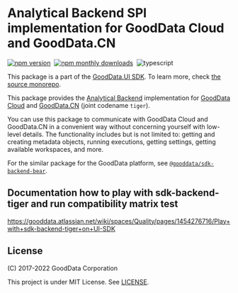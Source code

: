 # Analytical Backend SPI implementation for GoodData Cloud and GoodData.CN

[![npm version](https://img.shields.io/npm/v/@gooddata/sdk-backend-tiger)](https://www.npmjs.com/@gooddata/sdk-backend-tiger)&nbsp;
[![npm monthly downloads](https://img.shields.io/npm/dm/@gooddata/sdk-backend-tiger)](https://npmcharts.com/compare/@gooddata/sdk-backend-tiger?minimal=true)&nbsp;
![typescript](https://img.shields.io/badge/typescript-first-blue?logo=typescript)

This package is a part of the [GoodData.UI SDK](https://sdk.gooddata.com/gooddata-ui/docs/about_gooddataui.html).
To learn more, check [the source monorepo](https://github.com/gooddata/gooddata-ui-sdk).

This package provides the [Analytical Backend](https://www.npmjs.com/package/@gooddata/sdk-backend-spi) implementation for [GoodData Cloud](https://sdk.gooddata.com/gooddata-ui/docs/cloud_introduction.html) and [GoodData.CN](https://sdk.gooddata.com/gooddata-ui/docs/cloudnative_introduction.html) (joint codename `tiger`).

You can use this package to communicate with GoodData Cloud and GoodData.CN in a convenient way without concerning yourself with low-level details. The functionality includes but is not limited to: getting and creating metadata objects, running executions, getting settings, getting available workspaces, and more.

For the similar package for the GoodData platform, see [`@gooddata/sdk-backend-bear`](https://www.npmjs.com/package/@gooddata/sdk-backend-bear).

## Documentation how to play with sdk-backend-tiger and run compatibility matrix test

https://gooddata.atlassian.net/wiki/spaces/Quality/pages/1454276716/Play+with+sdk-backend-tiger+on+UI-SDK

## License

(C) 2017-2022 GoodData Corporation

This project is under MIT License. See [LICENSE](https://github.com/gooddata/gooddata-ui-sdk/blob/master/libs/sdk-backend-tiger/LICENSE).
